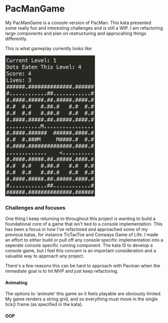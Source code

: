 # PacManGame

My PacManGame is a console version of PacMan. This kata presented some really fun and interesting challenges and is still a WIP. I am refactoring large components and plan on restructuring and approcahing things differently.

This is what gameplay currently looks like

<img src="docs/PacmanScreen.png">

### Challenges and focuses

One thing I keep returning to throughout this project is wanting to build a foundational core of a game that isn't tied to a console implementation. This has been a focus in how I've refactored and approached some of my previous katas, for instance TicTacToe and Conways Game of Life. I made an effort to either build or pull off any console specific implementation into a seperate console specific running component. The kata IS to develop a console game, but I feel this concern is an important consideration and a valuable way to approach any project.

There's a few reasons this can be hard to approach with Pacman when the immediate goal is to hit MVP and just keep refactoring. 

#### Animating 

The options to 'animate' this game so it feels playable are obviously limited. My game renders a string grid, and so everything must move in the single tick() frame (as specified in the kata).



#### OOP


